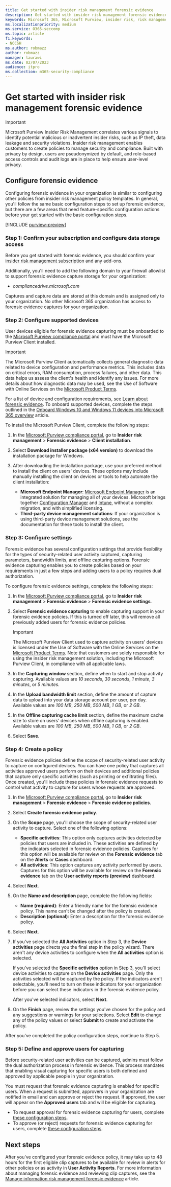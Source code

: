 ```yaml
---
title: Get started with insider risk management forensic evidence 
description: Get started with insider risk management forensic evidence in Microsoft Purview. Forensic evidence is an investigative tool for viewing captured security-related user activity to help determine whether the user's actions pose a risk and may lead to a security incident.
keywords: Microsoft 365, Microsoft Purview, insider risk, risk management, compliance
ms.localizationpriority: medium
ms.service: O365-seccomp
ms.topic: article
f1.keywords:
- NOCSH
ms.author: robmazz
author: robmazz
manager: laurawi
ms.date: 02/07/2023
audience: itpro
ms.collection: m365-security-compliance
---
```


# Get started with insider risk management forensic evidence

>[!IMPORTANT]
>Microsoft Purview Insider Risk Management correlates various signals to identify potential malicious or inadvertent insider risks, such as IP theft, data leakage and security violations. Insider risk management enables customers to create policies to manage security and compliance. Built with privacy by design, users are pseudonymized by default, and role-based access controls and audit logs are in place to help ensure user-level privacy.

## Configure forensic evidence

Configuring forensic evidence in your organization is similar to configuring other policies from insider risk management policy templates. In general, you'll follow the same basic configuration steps to set up forensic evidence, but there are a few areas that need feature-specific configuration actions before your get started with the basic configuration steps.

[!INCLUDE [purview-preview](../includes/purview-preview.md)]

### Step 1: Confirm your subscription and configure data storage access

Before you get started with forensic evidence, you should confirm your [insider risk management subscription](/office365/servicedescriptions/microsoft-365-service-descriptions/microsoft-365-tenantlevel-services-licensing-guidance/microsoft-365-security-compliance-licensing-guidance#microsoft-purview-insider-risk-management) and any add-ons.

Additionally, you'll need to add the following domain to your firewall allowlist to support forensic evidence capture storage for your organization:

- *compliancedrive.microsoft.com*

Captures and capture data are stored at this domain and is assigned only to your organization. No other Microsoft 365 organization has access to forensic evidence captures for your organization.

### Step 2: Configure supported devices

User devices eligible for forensic evidence capturing must be onboarded to the [Microsoft Purview compliance portal](/microsoft-365/compliance/microsoft-365-compliance-center) and must have the Microsoft Purview Client installed. 

>[!IMPORTANT]
>The Microsoft Purview Client automatically collects general diagnostic data related to device configuration and performance metrics. This includes data on critical errors, RAM consumption, process failures, and other data. This data helps us assess the client's health and identify any issues. For more details about how diagnostic data may be used, see the Use of Software with Online Services on the [Microsoft Product Terms](https://www.microsoft.com/licensing/product-licensing/products).

For a list of device and configuration requirements, see [Learn about forensic evidence](insider-risk-management-forensic-evidence.md#device-and-configuration-requirements). To onboard supported devices, complete the steps outlined in the [Onboard Windows 10 and Windows 11 devices into Microsoft 365 overview](/microsoft-365/compliance/device-onboarding-overview) article. 

To install the Microsoft Purview Client, complete the following steps:

1. In the [Microsoft Purview compliance portal](https://compliance.microsoft.com/), go to **Insider risk management** > **Forensic evidence** > **Client installation**.
2. Select **Download installer package (x64 version)** to download the installation package for Windows.
3. After downloading the installation package, use your preferred method to install the client on users' devices. These options may include manually installing the client on devices or tools to help automate the client installation:

    - **Microsoft Endpoint Manager**: [Microsoft Endpoint Manager](/mem/endpoint-manager-overview) is an integrated solution for managing all of your devices. Microsoft brings together [Configuration Manager](/mem/configmgr/core/understand/introduction) and [Intune](/mem/intune/fundamentals/what-is-intune), without a complex migration, and with simplified licensing.
    - **Third-party device management solutions**: If your organization is using third-party device management solutions, see the documentation for these tools to install the client.


### Step 3: Configure settings

Forensic evidence has several configuration settings that provide flexibility for the types of security-related user activity captured, capturing parameters, bandwidth limits, and offline capturing options. Forensic evidence capturing enables you to create policies based on your requirements in just a few steps and adding users to a policy requires dual authorization.

To configure forensic evidence settings, complete the following steps:

1. In the [Microsoft Purview compliance portal](https://compliance.microsoft.com/), go to **Insider risk management** > **Forensic evidence** > **Forensic evidence settings**.
2. Select **Forensic evidence capturing** to enable capturing support in your forensic evidence policies. If this is turned off later, this will remove all previously added users for forensic evidence policies.

    >[!IMPORTANT]
    >The Microsoft Purview Client used to capture activity on users' devices is licensed under the Use of Software with the Online Services on the [Microsoft Product Terms](https://www.microsoft.com/licensing/product-licensing/products). Note that customers are solely responsible for using the insider risk management solution, including the Microsoft Purview Client, in compliance with all applicable laws.
 
1. In the **Capturing window** section, define when to start and stop activity capturing. Available values are *10 seconds*, *30 seconds*, *1 minute*, *3 minutes*, or *5 minutes*.
1. In the **Upload bandwidth limit** section, define the amount of capture data to upload into your data storage account per user, per day. Available values are *100 MB*, *250 MB*, *500 MB*, *1 GB*, or *2 GB*.
1. In the **Offline capturing cache limit** section, define the maximum cache size to store on users' devices when offline capturing is enabled. Available values are *100 MB*, *250 MB*, *500 MB*, *1 GB*, or *2 GB*.
1. Select **Save**.

### Step 4: Create a policy

Forensic evidence policies define the scope of security-related user activity to capture on configured devices. You can have one policy that captures all activities approved users perform on their devices and additional policies that capture only specific activities (such as printing or exfiltrating files). Once created, you'll include these policies in forensic evidence requests to control what activity to capture for users whose requests are approved.

1. In the [Microsoft Purview compliance portal](https://compliance.microsoft.com/), go to **Insider risk management** > **Forensic evidence** > **Forensic evidence policies**.
2. Select **Create forensic evidence policy**.
3. On the **Scope** page, you'll choose the scope of security-related user activity to capture. Select one of the following options:

    - **Specific activities**: This option only captures activities detected by policies that users are included in. These activities are defined by the indicators selected in forensic evidence policies. Captures for this option will be available for review on the **Forensic evidence** tab on the **Alerts** or **Cases** dashboard.
    - **All activities**: This option captures any activity performed by users. Captures for this option will be available for review on the **Forensic evidence** tab on the **User activity reports (preview)** dashboard.
4. Select **Next**.
5. On the **Name and description** page, complete the following fields:
    - **Name (required)**: Enter a friendly name for the forensic evidence policy. This name can't be changed after the policy is created.
    - **Description (optional)**: Enter a description for the forensic evidence policy.
6. Select **Next**.
7. If you've selected the **All Activities** option in Step 3, the **Device activities** page directs you the final step in the policy wizard. There aren't any device activities to configure when the **All activities** option is selected.

    If you've selected the **Specific activities** option in Step 3, you'll select device activities to capture on the **Device activities** page. Only the activities selected will be captured by the policy. If the indicators aren't selectable, you'll need to turn on these indicators for your organization before you can select these indicators in the forensic evidence policy. 

    After you've selected indicators, select **Next**.
8. On the **Finish** page, review the settings you've chosen for the policy and any suggestions or warnings for your selections. Select **Edit** to change any of the policy values or select **Submit** to create and activate the policy.

After you've completed the policy configuration steps, continue to Step 5.

### Step 5: Define and approve users for capturing

Before security-related user activities can be captured, admins must follow the dual authorization process in forensic evidence. This process mandates that enabling visual capturing for specific users is both defined and approved by applicable people in your organization.

You must request that forensic evidence capturing is enabled for specific users. When a request is submitted, approvers in your organization are notified in email and can approve or reject the request. If approved, the user will appear on the **Approved users** tab and will be eligible for capturing.

- To request approval for forensic evidence capturing for users, complete [these configuration steps](/microsoft-365/compliance/insider-risk-management-forensic-evidence-manage#request-capturing-approvals).
- To approve (or reject) requests for forensic evidence capturing for users, complete [these configuration steps](/microsoft-365/compliance/insider-risk-management-forensic-evidence-manage#approve-capturing-requests).

## Next steps

After you've configured your forensic evidence policy, it may take up to 48 hours for the first eligible clip captures to be available for review in alerts for other policies or as activity in **User Activity Reports**. For more information about managing forensic evidence and reviewing clip captures, see the [Manage information risk management forensic evidence](/microsoft-365/compliance/insider-risk-management-forensic-evidence-manage) article.
